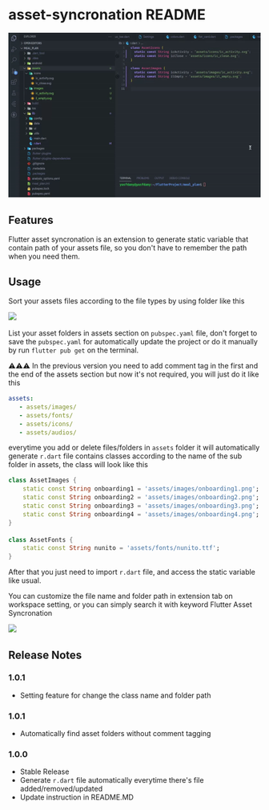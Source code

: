 # asset-syncronation README

<p float="left">
  <img src="assets/screenshots/preview.gif">
</p>

## Features

Flutter asset syncronation is an extension to generate static variable that contain path of your assets file, so you don't have to remember the path when you need them.

## Usage

Sort your assets files according to the file types by using folder like this

<p float="left">
  <img src="https://raw.githubusercontent.com/yasfdany/flutter-asset-syncronation/master/assets/screenshots/folder_path.jpg" width="160px">
</p>

List your asset folders in assets section on `pubspec.yaml` file, don't forget to save the `pubspec.yaml` for automatically update the project or do it manually by run `flutter pub get` on the terminal.

⚠️⚠️⚠️ In the previous version you need to add comment tag in the first and the end of the assets section but now it's not required, you will just do it like this

```yaml
assets:
   - assets/images/
   - assets/fonts/
   - assets/icons/
   - assets/audios/
```

everytime you add or delete files/folders in `assets` folder it will automatically generate `r.dart` file contains classes according to the name of the sub folder in assets, the class will look like this

```dart
class AssetImages {
	static const String onboarding1 = 'assets/images/onboarding1.png';
	static const String onboarding2 = 'assets/images/onboarding2.png';
	static const String onboarding3 = 'assets/images/onboarding3.png';
	static const String onboarding4 = 'assets/images/onboarding4.png';
}

class AssetFonts {
	static const String nunito = 'assets/fonts/nunito.ttf';
}
```

After that you just need to import `r.dart` file, and access the static variable like usual.

You can customize the file name and folder path in extension tab on workspace setting, or you can simply search it with keyword Flutter Asset Syncronation

<p float="left">
  <img src="https://raw.githubusercontent.com/yasfdany/flutter-asset-syncronation/master/assets/screenshots/workspace_setting.jpg">
</p>

## Release Notes

### 1.0.1

- Setting feature for change the class name and folder path

### 1.0.1

- Automatically find asset folders without comment tagging

### 1.0.0

- Stable Release
- Generate `r.dart` file automatically everytime there's file added/removed/updated
- Update instruction in README.MD